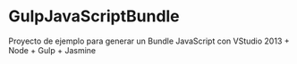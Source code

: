 # GulpJavaScriptBundle
Proyecto de ejemplo para generar un Bundle JavaScript con VStudio 2013 + Node + Gulp + Jasmine
